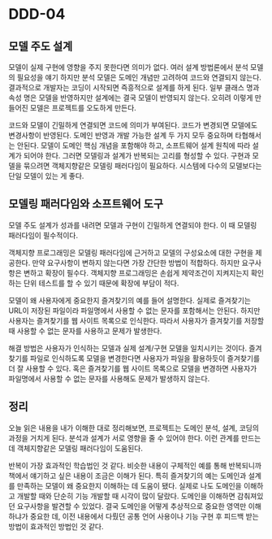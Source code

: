 # DDD-04

## 모델 주도 설계

모델이 실제 구현에 영향을 주지 못한다면 의미가 없다. 여러 설계 방법론에서 분석 모델의 필요성을 얘기 하지만 분석 모델은 도메인 개념만 고려하여 코드와 연결되지 않는다. 결과적으로 개발자는 코딩이 시작되면 즉흥적으로 설계를 하게 된다. 일부 클래스 명과 속성 명은 모델을 반영하지만 설계에는 결국 모델이 반영되지 않는다. 오히려 이렇게 만들어진 모델은 프로젝트를 오도하게 만든다.

코드와 모델이 긴밀하게 연결되면 코드에 의미가 부여된다. 코드가 변경되면 모델에도 변경사항이 반영된다. 도메인 반영과 개발 가능한 설계 두 가지 모두 중요하며 타협해서는 안된다. 모델이 도메인 핵심 개념을 포함해야 하고, 소프트웨어 설계 원칙에 따라 설계가 되어야 한다. 그러면 모델링과 설계가 반복되는 고리를 형성할 수 있다. 구현과 모델을 묶으려면 객체지향같은 모델링 패러다임이 필요하다. 시스템에 다수의 모델보다는 단일 모델이 있는 게 좋다.

## 모델링 패러다임와 소프트웨어 도구

모델 주도 설계가 성과를 내려면 모델과 구현이 긴밀하게 연결되야 한다. 이 때 모델링 패러다임이 필수적이다.

객체지향 프로그래밍은 모델링 패러다임에 근거하고 모델의 구성요소에 대한 구현을 제공한다. 만약 요구사항이 변하지 않는다면 가장 간단한 방법이 적합하다. 하지만 요구사항은 변하고 확장이 필수다. 객체지향 프로그래밍은 손쉽게 제약조건이 지켜지는지 확인하는 단위 테스트를 할 수 있기 때문에 확장에 부담이 적다.

모델이 왜 사용자에게 중요한지 즐겨찾기의 예를 들어 설명한다. 실제로 즐겨찾기는 URL이 저장된 파일이라 파일명에서 사용할 수 없는 문자를 포함해서는 안된다. 하지만 사용자는 즐겨찾기를 웹 사이트 목록으로 인식한다. 따라서 사용자가 즐겨찾기를 저장할 때 사용할 수 없는 문자를 사용하고 문제가 발생한다.

해결 방법은 사용자가 인식하는 모델과 실제 설계/구현 모델을 일치시키는 것이다. 즐겨찾기를 파일로 인식하도록 모델을 변경한다면 사용자가 파일을 활용하듯이 즐겨찾기를 더 잘 사용할 수 있다. 혹은 즐겨찾기를 웹 사이트 목록으로 모델을 변경하면 사용자가 파일명에서 사용할 수 없는 문자를 사용해도 문제가 발생하지 않는다.

## 정리

오늘 읽은 내용을 내가 이해한 대로 정리해보면, 프로젝트는 도메인 분석, 설계, 코딩의 과정을 거치게 된다. 분석과 설계가 서로 영향을 줄 수 있어야 한다. 이런 관계를 만드는 데 객체지향같은 모델링 패러다임이 도움된다.

반복이 가장 효과적인 학습법인 것 같다. 비슷한 내용이 구체적인 예를 통해 반복되니까 책에서 얘기하고 싶은 내용이 조금은 이해가 된다. 특히 즐겨찾기의 예는 도메인과 설계를 만족하는 모델이 왜 중요한지 이해하는 데 도움이 됐다. 실제로 나도 도메인을 이해하고 개발할 때와 단순히 기능 개발할 때 시각이 많이 달랐다. 도메인을 이해하면 감춰져있던 요구사항을 발견할 수 있었다. 결국 도메인을 어떻게 추상적으로 중요한 영역만 이해하냐가 중요한 데, 이전 내용에서 다뤘던 공통 언어 사용이나 기능 구현 후 피드백 받는 방법이 효과적인 방법인 것 같다.

